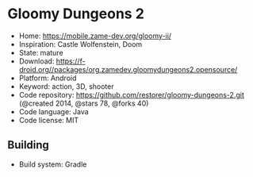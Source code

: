 # Gloomy Dungeons 2

- Home: https://mobile.zame-dev.org/gloomy-ii/
- Inspiration: Castle Wolfenstein, Doom
- State: mature
- Download: https://f-droid.org//packages/org.zamedev.gloomydungeons2.opensource/
- Platform: Android
- Keyword: action, 3D, shooter
- Code repository: https://github.com/restorer/gloomy-dungeons-2.git (@created 2014, @stars 78, @forks 40)
- Code language: Java
- Code license: MIT

## Building

- Build system: Gradle
